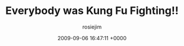 ---
blog: travel
date: 2009-09-06 16:47:11 +0000
title: "Everybody was Kung Fu Fighting!!"
author: rosiejim
permalink: /china-2009/hong-kong/everybody-was-kung-fu-fighting/
---
